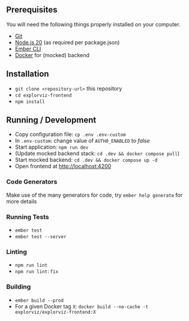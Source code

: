 ## Prerequisites

You will need the following things properly installed on your computer.

- [Git](https://git-scm.com/)
- [Node.js 20](https://nodejs.org/) (as required per package.json)
- [Ember CLI](https://cli.emberjs.com/release/)
- [Docker](https://www.docker.com) for (mocked) backend

## Installation

- `git clone <repository-url>` this repository
- `cd explorviz-frontend`
- `npm install`

## Running / Development

- Copy configuration file: `cp .env .env-custom`
- In `.env-custom`: change value of `AUTH0_ENABLED` to _false_
- Start application: `npm run dev`
- (Update mocked backend stack: `cd .dev && docker compose pull`)
- Start mocked backend: `cd .dev && docker compose up -d`
- Open frontend at [http://localhost:4200](http://localhost:4200)

### Code Generators

Make use of the many generators for code, try `ember help generate` for more details

### Running Tests

- `ember test`
- `ember test --server`

### Linting

- `npm run lint`
- `npm run lint:fix`

### Building

- `ember build --prod`
- For a given Docker tag `X`: `docker build --no-cache -t explorviz/explorviz-frontend:X`
